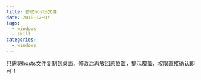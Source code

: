 ```yaml
---
title: 修改hosts文件
date: 2018-12-07
tags:
  - windows
  - skill
categories:
  - windows
---
```



只需将hosts文件复制到桌面，修改后再放回原位置，提示覆盖、权限直接确认即可！